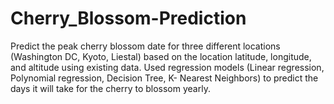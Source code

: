 # Cherry_Blossom-Prediction
Predict the peak cherry blossom date for three different locations (Washington DC, Kyoto, Liestal) based on the location latitude, longitude, and altitude using existing data. Used regression models (Linear regression, Polynomial regression, Decision Tree, K- Nearest Neighbors) to predict the days it will take for the cherry to blossom yearly.
